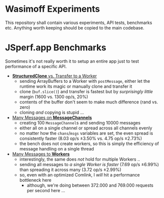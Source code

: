 # Wasimoff Experiments

This repository shall contain various experiments, API tests, benchmarks etc.
Anything worth keeping should be copied to the main codebase.

# JSperf.app Benchmarks

Sometimes it's not really worth it to setup an entire app just to test performance of a specific API.

* [**StructuredClone** vs. Transfer to a Worker](https://jsperf.app/mehofo/2)
  * sending ArrayBuffers to a Worker with `postMessage`, either let the runtime work its magic or manually clone and transfer it
  * clone (`buf.slice()`) and transfer is fastest but by *surprisingly little* margin (1600 vs. 1300 op/s, 20%)
  * contents of the buffer don't seem to make much difference (rand vs. zero)
  * cloning *and* copying is stupid ...
* [Many Messages on **MessageChannels**](https://jsperf.app/poguka/2)
  * creating 100 `MessageChannel`s and sending 10000 messages
  * either all on a single channel or spread across all channels evenly
  * no matter how the `chans`/`msgs` variables are set, the even spread is consistently faster (8.03 op/s ±3.50% vs. 4.75 op/s ±2.73%)
  * the bench does not create workers, so this is simply the efficiency of message handling on a single thread
* [Many Messages to **Workers**](https://jsperf.app/dehuje/2)
  * interestingly, the same does *not* hold for multiple Workers ..
  * sending all messages to *a single Worker is faster* (7.69 op/s ±6.99%) than spreading it across many (3.72 op/s ±2.99%)
  * so, even with an optimized Comlink, I *will* hit a performance bottleneck here
    * although, we're doing between 372.000 and 769.000 requests per second here ... 
